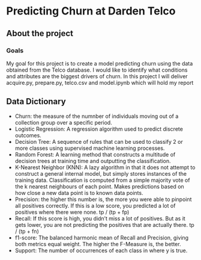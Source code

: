 <h1> Predicting Churn at Darden Telco </h1>
<h2>About the project</h2>
<h3>Goals </h3>
<p>My goal for this project is to create a model predicting churn using the data obtained from the Telco database. I would like to identify what conditions and attributes are the biggest drivers of churn. In this project I will deliver acquire.py, prepare.py, telco.csv and model.ipynb which will hold my report</p>
<h2> Data Dictionary </h2>
<ul> 
<li> Churn: the measure of the numnber of individuals moving out of a collection group over a specific period. </li>
<li> Logistic Regression: A regression algorithm used to predict discrete outcomes.</li>
<li> Decision Tree: A sequence of rules that can be used to classify 2 or more classes using supervised machine learning processes.</li>
<li>Random Forest:  A learning method that constructs a multitude of decision trees at training time and outputting the classification.</li>
<li> K-Nearest Neighbor (KNN): A lazy algorithm in that it does not attempt to construct a general internal model, but simply stores instances of the training data. Classification is computed from a simple majority vote of the k nearest neighbours of each point. Makes predictions based on how close a new data point is to known data points.</li>
<li>Precision: the higher this number is, the more you were able to pinpoint all positives correctly. If this is a low score, you predicted a lot of positives where there were none. tp / (tp + fp)</li>

<li>Recall: If this score is high, you didn’t miss a lot of positives. But as it gets lower, you are not predicting the positives that are actually there. tp / (tp + fn) </li>

<li>f1-score: The balanced harmonic mean of Recall and Precision, giving both metrics equal weight. The higher the F-Measure is, the better.</li>

<li>Support: The number of occurrences of each class in where y is true.</li>